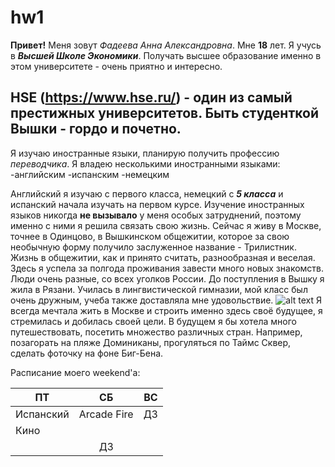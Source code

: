 # hw1
**Привет!** Меня зовут  *Фадеева Анна Александровна*.    Мне  **18** лет. 
Я учусь в  ***Высшей Школе Экономики***.    Получать высшее образование именно в этом университете - очень приятно и интересно. 
## HSE (https://www.hse.ru/) - один из самый престижных  университетов. Быть студенткой Вышки - гордо и почетно. 
 Я изучаю иностранные языки, планирую получить профессию *переводчика*.
 Я владею  несколькими иностранными языками:
  -английским
  -испанским 
  -немецким

Английский я изучаю с первого класса, немецкий с **_5 класса_** и испанский начала изучать на первом курсе. 
Изучение иностранных языков никогда **не вызывало** у меня особых затруднений, поэтому именно с ними я решила связать свою жизнь. 
Сейчас я живу в Москве, точнее в Одинцово, в Вышкинском общежитии, которое за свою необычную форму получило заслуженное название - Трилистник. Жизнь в общежитии, как и принято считать, разнообразная и веселая. Здесь я успела за полгода проживания завести много новых знакомств. Люди очень разные, со всех уголков России. 
До поступления в Вышку я жила в Рязани. Училась в лингвистической гимназии, мой класс был очень дружным, учеба также доставляла мне удовольствие. 
![alt text](https://pp.userapi.com/c837725/v837725041/5cd69/hBOduK-8BOw.jpg)
Я всегда мечтала жить в Москве и строить именно здесь своё будущее, я стремилась и добилась своей цели. 
В будущем я бы хотела много путешествовать, посетить множество различных стран. Например, позагорать на пляже Доминиканы, прогуляться по Таймс Сквер, сделать фоточку на фоне Биг-Бена.

Расписание моего weekend'a:

| ПТ       | СБ         | ВС  |
| ------------- |:-------------:| -----:|
| Испанский      | Arcade Fire | ДЗ |
| Кино     |      |  |
|  | ДЗ     |  |
